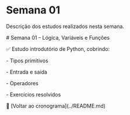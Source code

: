 # Semana 01

Descrição dos estudos realizados nesta semana.



\# Semana 01 – Lógica, Variáveis e Funções



✅ Estudo introdutório de Python, cobrindo:

\- Tipos primitivos

\- Entrada e saída

\- Operadores

\- Exercícios resolvidos



🔗 \[Voltar ao cronograma](../README.md)



